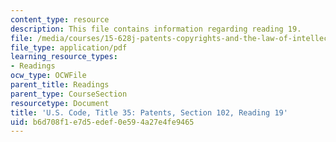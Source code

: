 ```yaml
---
content_type: resource
description: This file contains information regarding reading 19.
file: /media/courses/15-628j-patents-copyrights-and-the-law-of-intellectual-property-spring-2013/b6d708f1e7d5edef0e594a27e4fe9465_MIT15_628JS13_read19.pdf
file_type: application/pdf
learning_resource_types:
- Readings
ocw_type: OCWFile
parent_title: Readings
parent_type: CourseSection
resourcetype: Document
title: 'U.S. Code, Title 35: Patents, Section 102, Reading 19'
uid: b6d708f1-e7d5-edef-0e59-4a27e4fe9465
---
```

